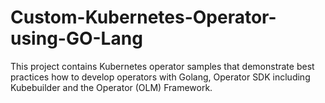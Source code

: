 # Custom-Kubernetes-Operator-using-GO-Lang
This project contains Kubernetes operator samples that demonstrate best practices how to develop operators with Golang, Operator SDK including Kubebuilder and the Operator (OLM) Framework.
